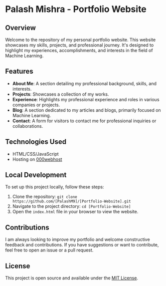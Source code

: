 # Palash Mishra - Portfolio Website

## Overview
Welcome to the repository of my personal portfolio website. This website showcases my skills, projects, and professional journey. It's designed to highlight my experiences, accomplishments, and interests in the field of Machine Learning.

## Features
- **About Me**: A section detailing my professional background, skills, and interests.
- **Projects**: Showcases a collection of my works.
- **Experience**: Highlights my professional experience and roles in various companies or projects.
- **Blog**: A section dedicated to my articles and blogs, primarily focused on Machine Learning.
- **Contact**: A form for visitors to contact me for professional inquiries or collaborations.

## Technologies Used
- HTML/CSS/JavaScript
- Hosting on [000webhost](https://savable-light.000webhostapp.com/)

## Local Development
To set up this project locally, follow these steps:
1. Clone the repository: `git clone https://github.com/[PalashM9]/[Portfolio-Website].git`
2. Navigate to the project directory: `cd [Portfolio-Website]`
3. Open the `index.html` file in your browser to view the website.

## Contributions
I am always looking to improve my portfolio and welcome constructive feedback and contributions. If you have suggestions or want to contribute, feel free to open an issue or a pull request.

## License
This project is open source and available under the [MIT License](LICENSE).

